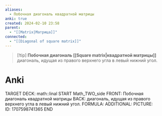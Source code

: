 ```yaml
---
aliases:
  - Побочная диагональ квадратной матрицы
anki: true
created: 2024-02-10 23:58
parent:
  - "[[Matrix|Матрица]]"
connected:
  - "[[Diagonal of square matrix]]"
---
```


> [!tip] **Побочная диагональ [[Square matrix|квадратной матрицы]]** 
диагональ, идущая из правого верхнего угла в левый нижний угол. 

# Anki
TARGET DECK: math::linal 
START
Math_TWO_side
FRONT: Побочная диагональ квадратной матрицы
BACK: диагональ, идущая из правого верхнего угла в левый нижний угол. 
FORMULA: 
ADDITIONAL:
PICTURE:
ID: 1707598741365
END















